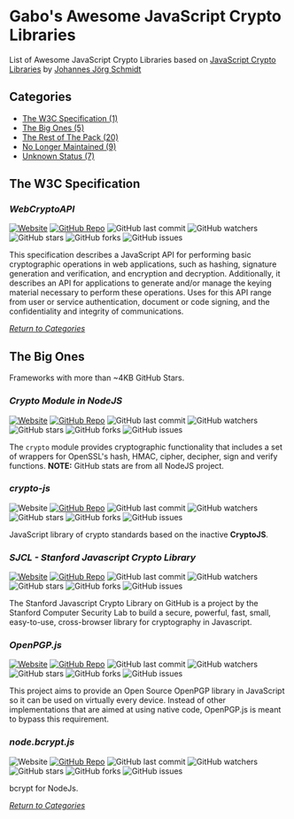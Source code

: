 # Gabo's Awesome JavaScript Crypto Libraries

List of Awesome JavaScript Crypto Libraries based on 
[JavaScript Crypto Libraries](https://gist.github.com/jo/8619441) by
[Johannes Jörg Schmidt](https://github.com/jo)



## Categories

* [The W3C Specification (1)](#the-w3c-specification)
* [The Big Ones (5)](#the-big-ones)
* [The Rest of The Pack (20)](RestOfThePack/README.md)
* [No Longer Maintained (9)](NoLongerMaintained/README.md)
* [Unknown Status (7)](UnknownStatus/README.md)



## The W3C Specification

### _WebCryptoAPI_

[![Website](https://img.shields.io/badge/WebSite-On-brightgreen.svg?style=flat-square&maxAge=5184000)](http://www.w3.org/TR/WebCryptoAPI/)
[![GitHub Repo](https://img.shields.io/badge/github-repo-brightgreen.svg?style=flat-square&maxAge=5184000)](https://github.com/w3c/webcrypto)
![GitHub last commit](https://img.shields.io/github/last-commit/w3c/webcrypto.svg?style=flat-square&maxAge=5184000)
![GitHub watchers](https://img.shields.io/github/watchers/w3c/webcrypto.svg?style=flat-square&maxAge=5184000)
![GitHub stars](https://img.shields.io/github/stars/w3c/webcrypto.svg?style=flat-square&maxAge=5184000)
![GitHub forks](https://img.shields.io/github/forks/w3c/webcrypto.svg?style=flat-square&maxAge=5184000)
![GitHub issues](https://img.shields.io/github/issues/w3c/webcrypto.svg?style=flat-square&maxAge=5184000)

This specification describes a JavaScript API for performing basic
cryptographic operations in web applications, such as hashing, signature
generation and verification, and encryption and decryption.
Additionally, it describes an API for applications to generate and/or
manage the keying material necessary to perform these operations. Uses
for this API range from user or service authentication, document or code
signing, and the confidentiality and integrity of communications.


[_Return to Categories_](#categories)



## The Big Ones

Frameworks with more than ~4KB GitHub Stars.


### _Crypto Module in NodeJS_

[![Website](https://img.shields.io/badge/WebSite-On-brightgreen.svg?style=flat-square&maxAge=5184000)](https://nodejs.org/api/crypto.html)
[![GitHub Repo](https://img.shields.io/badge/github-repo-brightgreen.svg?style=flat-square&maxAge=5184000)](https://github.com/nodejs/node)
![GitHub last commit](https://img.shields.io/github/last-commit/nodejs/node.svg?style=flat-square&maxAge=5184000)
![GitHub watchers](https://img.shields.io/github/watchers/nodejs/node.svg?style=flat-square&maxAge=5184000)
![GitHub stars](https://img.shields.io/github/stars/nodejs/node.svg?style=flat-square&maxAge=5184000)
![GitHub forks](https://img.shields.io/github/forks/nodejs/node.svg?style=flat-square&maxAge=5184000)
![GitHub issues](https://img.shields.io/github/issues/nodejs/node.svg?style=flat-square&maxAge=5184000)

The `crypto` module provides cryptographic functionality that includes a
set of wrappers for OpenSSL's hash, HMAC, cipher, decipher, sign and
verify functions. **NOTE:** GitHub stats are from all NodeJS project.
  
  
### _crypto-js_

![Website](https://img.shields.io/badge/WebSite-Off-red.svg?style=flat-square&maxAge=5184000)
[![GitHub Repo](https://img.shields.io/badge/github-repo-brightgreen.svg?style=flat-square&maxAge=5184000)](https://github.com/brix/crypto-js)
![GitHub last commit](https://img.shields.io/github/last-commit/brix/crypto-js.svg?style=flat-square&maxAge=5184000)
![GitHub watchers](https://img.shields.io/github/watchers/brix/crypto-js.svg?style=flat-square&maxAge=5184000)
![GitHub stars](https://img.shields.io/github/stars/brix/crypto-js.svg?style=flat-square&maxAge=5184000)
![GitHub forks](https://img.shields.io/github/forks/brix/crypto-js.svg?style=flat-square&maxAge=5184000)
![GitHub issues](https://img.shields.io/github/issues/brix/crypto-js.svg?style=flat-square&maxAge=5184000)

JavaScript library of crypto standards based on the inactive
**CryptoJS**.


### _SJCL - Stanford Javascript Crypto Library_

[![Website](https://img.shields.io/badge/WebSite-On-brightgreen.svg?style=flat-square&maxAge=5184000)](http://bitwiseshiftleft.github.io/sjcl)
[![GitHub Repo](https://img.shields.io/badge/github-repo-brightgreen.svg?style=flat-square&maxAge=5184000)](https://github.com/bitwiseshiftleft/sjcl)
![GitHub last commit](https://img.shields.io/github/last-commit/bitwiseshiftleft/sjcl.svg?style=flat-square&maxAge=5184000)
![GitHub watchers](https://img.shields.io/github/watchers/bitwiseshiftleft/sjcl.svg?style=flat-square&maxAge=5184000)
![GitHub stars](https://img.shields.io/github/stars/bitwiseshiftleft/sjcl.svg?style=flat-square&maxAge=5184000)
![GitHub forks](https://img.shields.io/github/forks/bitwiseshiftleft/sjcl.svg?style=flat-square&maxAge=5184000)
![GitHub issues](https://img.shields.io/github/issues/bitwiseshiftleft/sjcl.svg?style=flat-square&maxAge=5184000)

The Stanford Javascript Crypto Library on GitHub is a project by the
Stanford Computer Security Lab to build a secure, powerful, fast, small,
easy-to-use, cross-browser library for cryptography in Javascript.


### _OpenPGP.js_

[![Website](https://img.shields.io/badge/WebSite-On-brightgreen.svg?style=flat-square&maxAge=5184000)](https://openpgpjs.org)
[![GitHub Repo](https://img.shields.io/badge/github-repo-brightgreen.svg?style=flat-square&maxAge=5184000)](https://github.com/openpgpjs/openpgpjs)
![GitHub last commit](https://img.shields.io/github/last-commit/openpgpjs/openpgpjs.svg?style=flat-square&maxAge=5184000)
![GitHub watchers](https://img.shields.io/github/watchers/openpgpjs/openpgpjs.svg?style=flat-square&maxAge=5184000)
![GitHub stars](https://img.shields.io/github/stars/openpgpjs/openpgpjs.svg?style=flat-square&maxAge=5184000)
![GitHub forks](https://img.shields.io/github/forks/openpgpjs/openpgpjs.svg?style=flat-square&maxAge=5184000)
![GitHub issues](https://img.shields.io/github/issues/openpgpjs/openpgpjs.svg?style=flat-square&maxAge=5184000)

This project aims to provide an Open Source OpenPGP library in
JavaScript so it can be used on virtually every device. Instead of other
implementations that are aimed at using native code, OpenPGP.js is meant
to bypass this requirement.


### _node.bcrypt.js_

![Website](https://img.shields.io/badge/WebSite-Off-red.svg?style=flat-square&maxAge=5184000)
[![GitHub Repo](https://img.shields.io/badge/github-repo-brightgreen.svg?style=flat-square&maxAge=5184000)](https://github.com/kelektiv/node.bcrypt.js)
![GitHub last commit](https://img.shields.io/github/last-commit/kelektiv/node.bcrypt.js.svg?style=flat-square&maxAge=5184000)
![GitHub watchers](https://img.shields.io/github/watchers/kelektiv/node.bcrypt.js.svg?style=flat-square&maxAge=5184000)
![GitHub stars](https://img.shields.io/github/stars/kelektiv/node.bcrypt.js.svg?style=flat-square&maxAge=5184000)
![GitHub forks](https://img.shields.io/github/forks/kelektiv/node.bcrypt.js.svg?style=flat-square&maxAge=5184000)
![GitHub issues](https://img.shields.io/github/issues/kelektiv/node.bcrypt.js.svg?style=flat-square&maxAge=5184000)

bcrypt for NodeJs. 



[_Return to Categories_](#categories)

